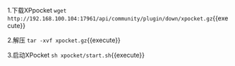 
1.下载XPpocket
`wget http://192.168.100.104:17961/api/community/plugin/down/xpocket.gz`{{execute}}

2.解压
`tar -xvf xpocket.gz`{{execute}}

3.启动XPocket
`sh xpocket/start.sh`{{execute}}



